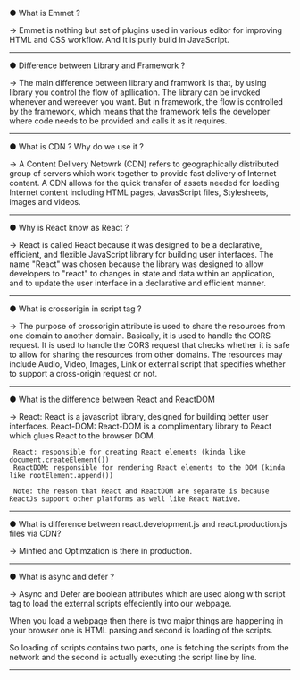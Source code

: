 ● What is Emmet ?

-> Emmet is nothing but set of plugins used in various editor for improving HTML and CSS workflow. And It is purly build in JavaScript.

---

● Difference between Library and Framework ?

-> The main difference between library and framwork is that, by using library you control the flow of apllication. The library can be invoked whenever and wereever you want. But in framework, the flow is controlled by the framework, which means that the framework tells the developer where code needs to be provided and calls it as it requires.

---

● What is CDN ? Why do we use it ?

-> A Content Delivery Netowrk (CDN) refers to geographically distributed group of servers which work together to provide fast delivery of Internet content.
A CDN allows for the quick transfer of assets needed for loading Internet content including HTML pages, JavasScript files, Stylesheets, images and videos.

---

● Why is React know as React ?

-> React is called React because it was designed to be a declarative, efficient, and flexible JavaScript library for building user interfaces.
The name "React" was chosen because the library was designed to allow developers to "react" to changes in state and data within an application, and to update the user interface in a declarative and efficient manner.

---

● What is crossorigin in script tag ?

-> The purpose of crossorigin attribute is used to share the resources from one domain to another domain. Basically, it is used to handle the CORS request. It is used to handle the CORS request that checks whether it is safe to allow for sharing the resources from other domains. The resources may include Audio, Video, Images, Link or external script that specifies whether to support a cross-origin request or not.

---

● What is the difference between React and ReactDOM

-> React: React is a javascript library, designed for building better user interfaces.
React-DOM: React-DOM is a complimentary library to React which glues React to the browser DOM.

     React: responsible for creating React elements (kinda like document.createElement())
     ReactDOM: responsible for rendering React elements to the DOM (kinda like rootElement.append())

     Note: the reason that React and ReactDOM are separate is because ReactJs support other platforms as well like React Native.

---

● What is difference between react.development.js and react.production.js files via CDN?

-> Minfied and Optimzation is there in production.

---

● What is async and defer ?

-> Async and Defer are boolean attributes which are used along with script tag to load the external scripts effeciently into our webpage.

When you load a webpage then there is two major things are happening in your browser one is HTML parsing and second is loading of the scripts.

So loading of scripts contains two parts, one is fetching the scripts from the network and the second is actually executing the script line by line.

---
